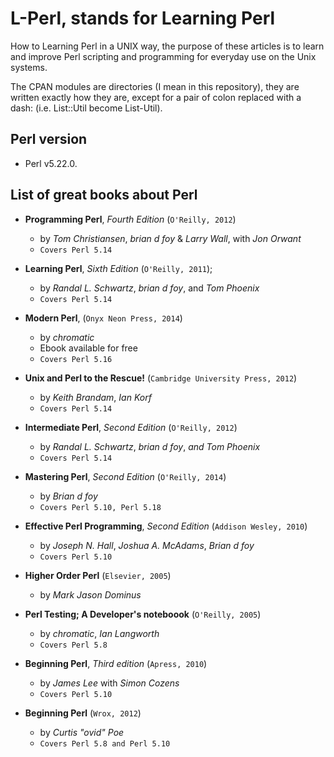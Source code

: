 # L-Perl, stands for Learning Perl

How to Learning Perl in a UNIX way, the purpose of these articles is to
learn and improve Perl scripting and programming for everyday use on the Unix
systems.

The CPAN modules are directories (I mean in this repository), they are written
exactly how they are, except for a pair of colon replaced with a dash:
(i.e. List::Util become List-Util).

## Perl version

* Perl v5.22.0.

## List of great books about Perl

* **Programming Perl**, *Fourth Edition* (`O'Reilly, 2012`)
  * by *Tom Christiansen*, *brian d foy* & *Larry Wall*, with *Jon Orwant*
  - `Covers Perl 5.14`

* **Learning Perl**, *Sixth Edition* (`O'Reilly, 2011`);
  * by *Randal L. Schwartz*, *brian d foy*, and *Tom Phoenix*
  * `Covers Perl 5.14`

* **Modern Perl**, (`Onyx Neon Press, 2014`)
  * by *chromatic*
  * Ebook available for free
  * `Covers Perl 5.16`

* **Unix and Perl to the Rescue!** (`Cambridge University Press, 2012`)
  * by *Keith Brandam*, *Ian Korf*
  * `Covers Perl 5.14`

* **Intermediate Perl**, *Second Edition* (`O'Reilly, 2012`)
  * by *Randal L. Schwartz*, *brian d foy*, *and Tom Phoenix*
  * `Covers Perl 5.14`

* **Mastering Perl**, *Second Edition* (`O'Reilly, 2014`)
  * by *Brian d foy*
  * `Covers Perl 5.10, Perl 5.18`

* **Effective Perl Programming**, *Second Edition* (`Addison Wesley, 2010`)
  * by *Joseph N. Hall*, *Joshua A. McAdams*, *Brian d foy*
  * `Covers Perl 5.10`

* **Higher Order Perl** (`Elsevier, 2005`)
  * by *Mark Jason Dominus*

* **Perl Testing; A Developer's noteboook** (`O'Reilly, 2005`)
  * by *chromatic*, *Ian Langworth*
  * `Covers Perl 5.8`

* **Beginning Perl**, *Third edition* (`Apress, 2010`)
  * by *James Lee* with *Simon Cozens*
  * `Covers Perl 5.10`

* **Beginning Perl** (`Wrox, 2012`)
  * by *Curtis "ovid" Poe*
  * `Covers Perl 5.8 and Perl 5.10`

